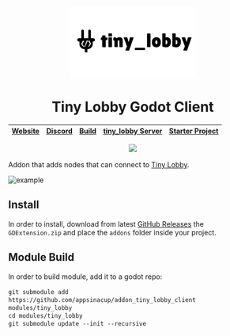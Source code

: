 <p align="center">
	<img width="256px" src="tiny_lobby_banner.png"/> 
	<h1 align="center">Tiny Lobby Godot Client</h1> 
</p>

|[Website](https://appsinacup.com)|[Discord](https://discord.gg/56dMud8HYn)|[Build](./BUILD.md)|[tiny_lobby Server](https://github.com/appsinacup/tiny_lobby)|[Starter Project](https://github.com/appsinacup/tiny_lobby_starter)
|-|-|-|-|-|

<p align="center">
		<img src="https://img.shields.io/badge/Godot-4.4.1-%23478cbf?logo=godot-engine&logoColor=white" />
</p>

Addon that adds nodes that can connect to [Tiny Lobby](https://github.com/appsinacup/tiny_lobby).

![example](https://github.com/appsinacup/tiny_lobby/blob/main/docs/example.gif?raw=true)

## Install

In order to install, download from latest [GitHub Releases](https://github.com/appsinacup/addon_tiny_lobby_client/releases) the `GDExtension.zip` and place the `addons` folder inside your project.

## Module Build

In order to build module, add it to a godot repo:

```
git submodule add https://github.com/appsinacup/addon_tiny_lobby_client modules/tiny_lobby
cd modules/tiny_lobby
git submodule update --init --recursive
```
